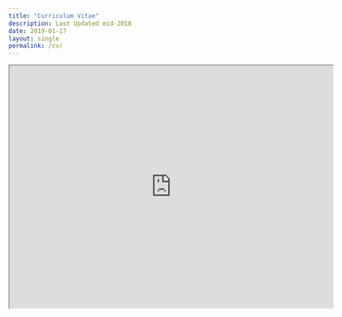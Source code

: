 ```yaml
---
title: "Curriculum Vitae"
description: Last Updated mid-2018
date: 2019-01-17
layout: single
permalink: /cv/
---
```

<!-- <iframe src="https://drive.google.com/file/d/1XemdxesJhNPc7QjPOOlYdcUyx53SxWS8/preview" width="640" height="480"></iframe> -->
<iframe src="https://drive.google.com/file/d/1IxM4tT2Bn3Rv9Cv7FLgIex2QDXCFUUl5/preview" width="640" height="480"></iframe>
<!-- <object data="https://drive.google.com/file/d/1XemdxesJhNPc7QjPOOlYdcUyx53SxWS8/preview" type="application/pdf" width="100%" height="100%">
    <embed src="https://drive.google.com/file/d/1XemdxesJhNPc7QjPOOlYdcUyx53SxWS8/preview">
        <p>This browser does not support PDFs. Please download the PDF to view it: <a href="https://drive.google.com/file/d/1XemdxesJhNPc7QjPOOlYdcUyx53SxWS8/preview">Download PDF</a>.</p>
    </embed>
</object> -->